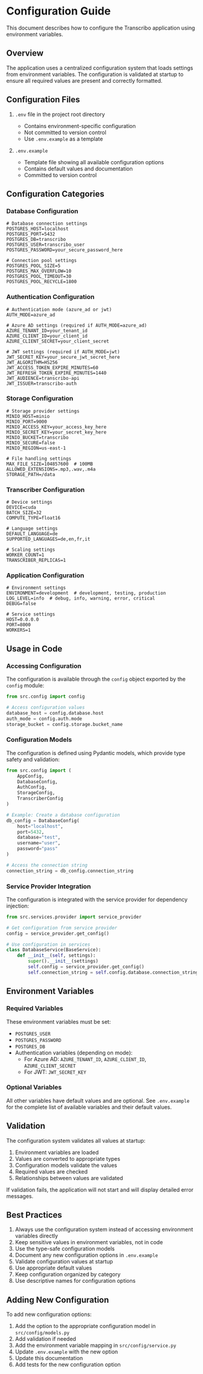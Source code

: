 # Configuration Guide

This document describes how to configure the Transcribo application using environment variables.

## Overview

The application uses a centralized configuration system that loads settings from environment variables. The configuration is validated at startup to ensure all required values are present and correctly formatted.

## Configuration Files

1. `.env` file in the project root directory
   - Contains environment-specific configuration
   - Not committed to version control
   - Use `.env.example` as a template

2. `.env.example`
   - Template file showing all available configuration options
   - Contains default values and documentation
   - Committed to version control

## Configuration Categories

### Database Configuration

```env
# Database connection settings
POSTGRES_HOST=localhost
POSTGRES_PORT=5432
POSTGRES_DB=transcribo
POSTGRES_USER=transcribo_user
POSTGRES_PASSWORD=your_secure_password_here

# Connection pool settings
POSTGRES_POOL_SIZE=5
POSTGRES_MAX_OVERFLOW=10
POSTGRES_POOL_TIMEOUT=30
POSTGRES_POOL_RECYCLE=1800
```

### Authentication Configuration

```env
# Authentication mode (azure_ad or jwt)
AUTH_MODE=azure_ad

# Azure AD settings (required if AUTH_MODE=azure_ad)
AZURE_TENANT_ID=your_tenant_id
AZURE_CLIENT_ID=your_client_id
AZURE_CLIENT_SECRET=your_client_secret

# JWT settings (required if AUTH_MODE=jwt)
JWT_SECRET_KEY=your_secure_jwt_secret_here
JWT_ALGORITHM=HS256
JWT_ACCESS_TOKEN_EXPIRE_MINUTES=60
JWT_REFRESH_TOKEN_EXPIRE_MINUTES=1440
JWT_AUDIENCE=transcribo-api
JWT_ISSUER=transcribo-auth
```

### Storage Configuration

```env
# Storage provider settings
MINIO_HOST=minio
MINIO_PORT=9000
MINIO_ACCESS_KEY=your_access_key_here
MINIO_SECRET_KEY=your_secret_key_here
MINIO_BUCKET=transcribo
MINIO_SECURE=false
MINIO_REGION=us-east-1

# File handling settings
MAX_FILE_SIZE=104857600  # 100MB
ALLOWED_EXTENSIONS=.mp3,.wav,.m4a
STORAGE_PATH=/data
```

### Transcriber Configuration

```env
# Device settings
DEVICE=cuda
BATCH_SIZE=32
COMPUTE_TYPE=float16

# Language settings
DEFAULT_LANGUAGE=de
SUPPORTED_LANGUAGES=de,en,fr,it

# Scaling settings
WORKER_COUNT=1
TRANSCRIBER_REPLICAS=1
```

### Application Configuration

```env
# Environment settings
ENVIRONMENT=development  # development, testing, production
LOG_LEVEL=info  # debug, info, warning, error, critical
DEBUG=false

# Service settings
HOST=0.0.0.0
PORT=8000
WORKERS=1
```

## Usage in Code

### Accessing Configuration

The configuration is available through the `config` object exported by the `config` module:

```python
from src.config import config

# Access configuration values
database_host = config.database.host
auth_mode = config.auth.mode
storage_bucket = config.storage.bucket_name
```

### Configuration Models

The configuration is defined using Pydantic models, which provide type safety and validation:

```python
from src.config import (
    AppConfig,
    DatabaseConfig,
    AuthConfig,
    StorageConfig,
    TranscriberConfig
)

# Example: Create a database configuration
db_config = DatabaseConfig(
    host="localhost",
    port=5432,
    database="test",
    username="user",
    password="pass"
)

# Access the connection string
connection_string = db_config.connection_string
```

### Service Provider Integration

The configuration is integrated with the service provider for dependency injection:

```python
from src.services.provider import service_provider

# Get configuration from service provider
config = service_provider.get_config()

# Use configuration in services
class DatabaseService(BaseService):
    def __init__(self, settings):
        super().__init__(settings)
        self.config = service_provider.get_config()
        self.connection_string = self.config.database.connection_string
```

## Environment Variables

### Required Variables

These environment variables must be set:

- `POSTGRES_USER`
- `POSTGRES_PASSWORD`
- `POSTGRES_DB`
- Authentication variables (depending on mode):
  - For Azure AD: `AZURE_TENANT_ID`, `AZURE_CLIENT_ID`, `AZURE_CLIENT_SECRET`
  - For JWT: `JWT_SECRET_KEY`

### Optional Variables

All other variables have default values and are optional. See `.env.example` for the complete list of available variables and their default values.

## Validation

The configuration system validates all values at startup:

1. Environment variables are loaded
2. Values are converted to appropriate types
3. Configuration models validate the values
4. Required values are checked
5. Relationships between values are validated

If validation fails, the application will not start and will display detailed error messages.

## Best Practices

1. Always use the configuration system instead of accessing environment variables directly
2. Keep sensitive values in environment variables, not in code
3. Use the type-safe configuration models
4. Document any new configuration options in `.env.example`
5. Validate configuration values at startup
6. Use appropriate default values
7. Keep configuration organized by category
8. Use descriptive names for configuration options

## Adding New Configuration

To add new configuration options:

1. Add the option to the appropriate configuration model in `src/config/models.py`
2. Add validation if needed
3. Add the environment variable mapping in `src/config/service.py`
4. Update `.env.example` with the new option
5. Update this documentation
6. Add tests for the new configuration option
